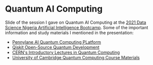 # Quantum AI Computing

Slide of the session I gave on Quantum AI Computing at the [2021 Data Science Nigeria Artificial Intelligence Bootcamp](https://www.datasciencenigeria.org/2021-bootcamp/). Some of the important information and study materials I mentioned in the presentation:

- [Pennylane AI Quantum Computing PLatform](https://pennylane.ai/)
- [Qiskit Open-Source Quantum Development](https://qiskit.org/)
- [CERN's Introductory Lectures in Quantum Computing](https://home.cern/news/announcement/computing/online-introductory-lectures-quantum-computing-6-november)
- [University of Cambridge Quantum Computing Course Materials](https://www.cl.cam.ac.uk/teaching/1617/QuantComp/materials.html)

